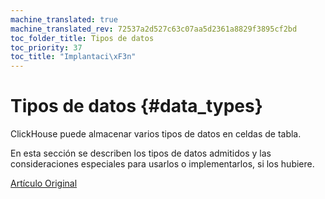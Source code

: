 ```yaml
---
machine_translated: true
machine_translated_rev: 72537a2d527c63c07aa5d2361a8829f3895cf2bd
toc_folder_title: Tipos de datos
toc_priority: 37
toc_title: "Implantaci\xF3n"
---
```


# Tipos de datos {#data_types}

ClickHouse puede almacenar varios tipos de datos en celdas de tabla.

En esta sección se describen los tipos de datos admitidos y las consideraciones especiales para usarlos o implementarlos, si los hubiere.

[Artículo Original](https://clickhouse.tech/docs/en/data_types/) <!--hide-->
